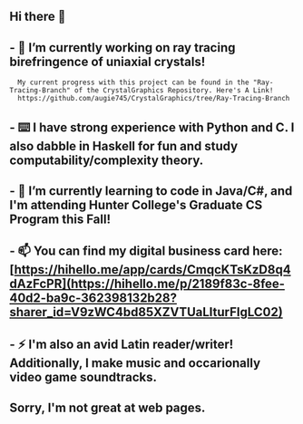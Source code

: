 ## Hi there 👋
## - 🔭 I’m currently working on ray tracing birefringence of uniaxial crystals!
      My current progress with this project can be found in the "Ray-Tracing-Branch" of the CrystalGraphics Repository. Here's A Link!
      https://github.com/augie745/CrystalGraphics/tree/Ray-Tracing-Branch
## - ⌨️ I have strong experience with Python and C. I also dabble in Haskell for fun and study computability/complexity theory.
## - 🌱 I’m currently learning to code in Java/C#, and I'm attending Hunter College's Graduate CS Program this Fall!
## - 📫 You can find my digital business card here: [https://hihello.me/app/cards/CmqcKTsKzD8q4dAzFcPR](https://hihello.me/p/2189f83c-8fee-40d2-ba9c-362398132b28?sharer_id=V9zWC4bd85XZVTUaLIturFIgLC02)
## - ⚡ I'm also an avid Latin reader/writer! Additionally, I make music and occarionally video game soundtracks.
## Sorry, I'm not great at web pages.
<!--


- 🔭 I’m currently working on ...
- 🌱 I’m currently learning ...
- 👯 I’m looking to collaborate on ...
- 🤔 I’m looking for help with ...
- 💬 Ask me about ...
- 📫 How to reach me: ...
- 😄 Pronouns: ...
- ⚡ Fun fact: ...
-->
